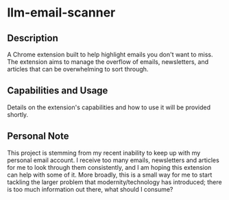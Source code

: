 # llm-email-scanner

## Description
A Chrome extension built to help highlight emails you don't want to miss. The extension aims to manage the overflow of emails, newsletters, and articles that can be overwhelming to sort through. 

## Capabilities and Usage
Details on the extension's capabilities and how to use it will be provided shortly.

## Personal Note
This project is stemming from my recent inability to keep up with my personal email account. I receive too many emails, newsletters and articles for me to look through them consistently, and I am hoping this extension can help with some of it. More broadly, this is a small way for me to start tackling the larger problem that modernity/technology has introduced; there is too much information out there, what should I consume?